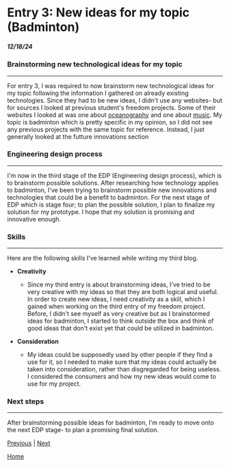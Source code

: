 # Entry 3: New ideas for my topic (Badminton)
##### 12/18/24

### Brainstorming new technological ideas for my topic

---

For entry 3, I was required to now brainstorm new technological ideas for my topic following the information I gathered on already existing technologies. Since they had to be new ideas, I didn't use any websites- but for sources I looked at previous student's  freedom projects. Some of their websites I looked at was one about [oceanography](https://austinl1905.github.io/sep10-freedom-project/) and one about [music](https://jairop2409.github.io/sep10-freedom-project/). My topic is badminton which is pretty specific in my opinion, so I did not see any previous projects with the same topic for reference. Instead, I just generally looked at the futture innovations section

### Engineering design process 

---

I'm now in the third stage of the EDP (Engineering design process), which is to brainstorm possible solutions. After researching how technology applies to badminton, I've been trying to brainstorm possible new innovations and technologies that could be a benefit to badminton. For the next stage of EDP which is stage four; to plan the possible solution, I plan to finalize my solution for my prototype. I hope that my solution is promising and innovative enough. 

### Skills

---

Here are the following skills I've learned while writing my third blog. 

- **Creativity**
  - Since my third entry is about brainstorming ideas, I've tried to be very creative with my ideas so that they are both logical and useful. In order to create new ideas, I need creativity as a skill, which I gained when working on the third entry of my freedom project. Before, I didn't see myself as very creative but as I brainstormed ideas for badminton, I started to think outside the box and think of good ideas that don't exist yet that could be utilized in badminton.
  
- **Consideration**
  - My ideas could be supposedly used by other people if they find a use for it, so I needed to make sure that my ideas could actually be taken into consideration, rather than disgregarded for being useless. I considered the consumers and how my new ideas would come to use for my project.
  
### Next steps

---

After brainstorming possible ideas for badminton, I'm ready to move onto the next EDP stage- to plan a promising final solution. 

[Previous](entry02.md) | [Next](entry04.md)

[Home](../README.md)
